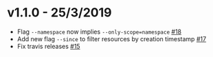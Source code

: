 v1.1.0 - 25/3/2019
==

* Flag `--namespace` now implies `--only-scope=namespace` [#18](https://github.com/corneliusweig/ketall/pull/18)
* Add new flag `--since` to filter resources by creation timestamp [#17](https://github.com/corneliusweig/ketall/pull/17)
* Fix travis releases [#15](https://github.com/corneliusweig/ketall/pull/15)
